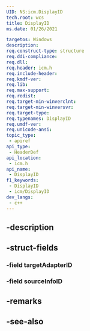 ```yaml
---
UID: NS:icm.DisplayID
tech.root: wcs
title: DisplayID
ms.date: 01/26/2021

targetos: Windows
description: 
req.construct-type: structure
req.ddi-compliance: 
req.dll: 
req.header: icm.h
req.include-header: 
req.kmdf-ver: 
req.lib: 
req.max-support: 
req.redist: 
req.target-min-winverclnt: 
req.target-min-winversvr: 
req.target-type: 
req.typenames: DisplayID
req.umdf-ver: 
req.unicode-ansi: 
topic_type:
 - apiref
api_type:
 - HeaderDef
api_location:
 - icm.h
api_name:
 - DisplayID
f1_keywords:
 - DisplayID
 - icm/DisplayID
dev_langs:
 - c++
---
```


## -description

## -struct-fields

### -field targetAdapterID

### -field sourceInfoID

## -remarks

## -see-also

